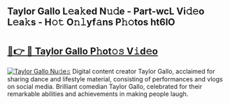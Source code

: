 ## Taylor Gallo L𝚎a𝚔ed N𝚞𝚍e - Part-wcL Vi𝚍𝚎o L𝚎a𝚔s - H𝚘𝚝 O𝚗𝚕yf𝚊ns P𝚑𝚘tos ht6lO

# <h2><a href="http://kf6152.oniu.top/?m=Taylor+Gallo">🔗👉 🔴 Taylor Gallo P𝚑ot𝚘𝚜 V𝚒d𝚎o</a></h2>

[![Taylor Gallo Nu𝚍e𝚜](https://i.imgur.com/0qMVB7G.gif)](http://kf6152.oniu.top/?m=Taylor+Gallo)
Digital content creator Taylor Gallo, acclaimed for sharing dance and lifestyle material, consisting of performances and vlogs on social media. Brilliant comedian Taylor Gallo, celebrated for their remarkable abilities and achievements in making people laugh.  
